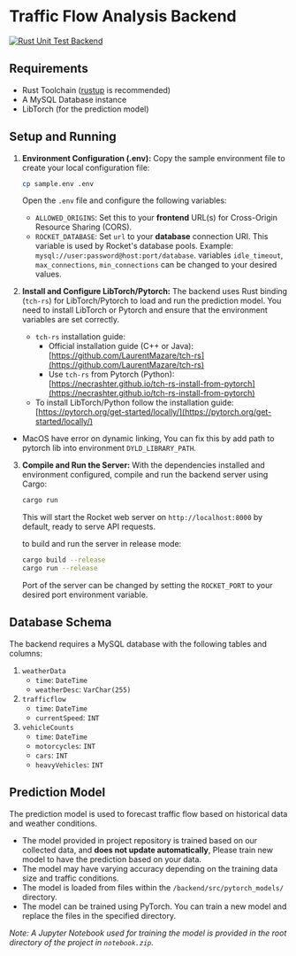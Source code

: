 # Traffic Flow Analysis Backend

[![Rust Unit Test Backend](https://github.com/OmegaOoh/traffic-flow-analysis/actions/workflows/rust_unit_test_backend.yml/badge.svg)](https://github.com/OmegaOoh/traffic-flow-analysis/actions/workflows/rust_unit_test_backend.yml)

## Requirements

* Rust Toolchain ([rustup](https://rustup.rs/) is recommended)
* A MySQL Database instance
* LibTorch (for the prediction model)

## Setup and Running

1.  **Environment Configuration (.env):**
    Copy the sample environment file to create your local configuration file:
    ```sh
    cp sample.env .env
    ```
    Open the `.env` file and configure the following variables:
    * `ALLOWED_ORIGINS`: Set this to your **frontend** URL(s) for Cross-Origin Resource Sharing (CORS).
    * `ROCKET_DATABASE`: Set `url` to your **database** connection URI. This variable is used by Rocket's database pools. Example: `mysql://user:password@host:port/database`. variables `idle_timeout`, `max_connections`, `min_connections` can be changed to your desired values.
    

2.  **Install and Configure LibTorch/Pytorch:**
    The backend uses Rust binding (`tch-rs`) for LibTorch/Pytorch to load and run the prediction model. You need to install LibTorch or Pytorch and ensure that the environment variables are set correctly.

    * `tch-rs` installation guide:
      * Official installation guide (C++ or Java): [https://github.com/LaurentMazare/tch-rs](https://github.com/LaurentMazare/tch-rs)
      * Use `tch-rs` from Pytorch (Python): [https://necrashter.github.io/tch-rs-install-from-pytorch](https://necrashter.github.io/tch-rs-install-from-pytorch)
    * To install LibTorch/Python follow the installation guide: [https://pytorch.org/get-started/locally/](https://pytorch.org/get-started/locally/)

* MacOS have error on dynamic linking, You can fix this by add path to pytorch lib into environment `DYLD_LIBRARY_PATH`.

3.  **Compile and Run the Server:**
    With the dependencies installed and environment configured, compile and run the backend server using Cargo:
    ```sh
    cargo run
    ```
    
    This will start the Rocket web server on `http://localhost:8000` by default, ready to serve API requests.
    
    to build and run the server in release mode:
    ```sh
    cargo build --release
    cargo run --release
    ```
    
    Port of the server can be changed by setting the `ROCKET_PORT` to your desired port environment variable.

## Database Schema

The backend requires a MySQL database with the following tables and columns:

1.  `weatherData`
    * `time`: `DateTime`
    * `weatherDesc`: `VarChar(255)`
2.  `trafficflow`
    * `time`: `DateTime`
    * `currentSpeed`: `INT`
3.  `vehicleCounts`
    * `time`: `DateTime`
    * `motorcycles`: `INT`
    * `cars`: `INT`
    * `heavyVehicles`: `INT`

## Prediction Model

The prediction model is used to forecast traffic flow based on historical data and weather conditions.

* The model provided in project repository is trained based on our collected data, and **does not update automatically**, Please train new model to have the prediction based on your data.
* The model may have varying accuracy depending on the training data size and traffic conditions.
* The model is loaded from files within the `/backend/src/pytorch_models/` directory.
* The model can be trained using PyTorch. You can train a new model and replace the files in the specified directory.

*Note: A Jupyter Notebook used for training the model is provided in the root directory of the project in `notebook.zip`.*